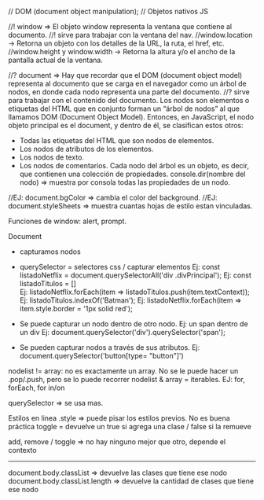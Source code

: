 // DOM (document object manipulation);
// Objetos nativos JS

//! window => El objeto window representa la ventana que contiene al documento.
//! sirve para trabajar con la ventana del nav.
//window.location → Retorna un objeto con los detalles de la URL, la ruta, el href, etc.
//window.height y window.width → Retorna la altura y/o el ancho de la pantalla actual de la ventana.

//? document => Hay que recordar que el DOM (document object model) representa al documento que se carga en el navegador como un árbol de nodos, en donde cada nodo representa una parte del documento.
//? sirve para trabajar con el contenido del documento.
Los nodos son elementos o etiquetas del HTML que en conjunto forman un “árbol de nodos” al que llamamos DOM (Document Object Model).
Entonces, en JavaScript, el nodo objeto principal es el document, y dentro de él, se clasifican estos otros:

- Todas las etiquetas del HTML que son nodos de elementos.
- Los nodos de atributos de los elementos.
- Los nodos de texto.
- Los nodos de comentarios.
  Cada nodo del árbol es un objeto, es decir, que contienen una colección de propiedades.
  console.dir(nombre del nodo) => muestra por consola todas las propiedades de un nodo.

//EJ: document.bgColor => cambia el color del background.
//EJ: document.styleSheets => muestra cuantas hojas de estilo estan vinculadas.

Funciones de window: alert, prompt.

Document

- capturamos nodos
- querySelector = selectores css / capturar elementos
  Ej: const listadoNetflix = document.querySelectorAll('div .divPrincipal');
  Ej: const listadoTitulos = []  
  Ej: listadoNetflix.forEach(item => listadoTitulos.push(item.textContext));
  Ej: listadoTitulos.indexOf('Batman');
  Ej: listadoNetflix.forEach(item => item.style.border = '1px solid red');

- Se puede capturar un nodo dentro de otro nodo. Ej: un span dentro de un div
  Ej: document.querySelector('div').querySelector('span');

- Se pueden capturar nodos a través de sus atributos.
  Ej: document.querySelector('button[type= "button"]')

nodelist != array: no es exactamente un array. No se le puede hacer un .pop/.push, pero se lo puede recorrer
nodelist & array = iterables. EJ: for, forEach, for in/on

querySelector => se usa mas.

<!-- ----------------------------------------------------------------------- -->

Estilos en linea .style => puede pisar los estilos previos. No es buena práctica
toggle = devuelve un true si agrega una clase / false si la remueve

add, remove / toggle => no hay ninguno mejor que otro, depende el contexto

---

document.body.classList => devuelve las clases que tiene ese nodo
document.body.classList.length => devuelve la cantidad de clases que tiene ese nodo

<!-- ----------------------------------------------------------------------- -->
